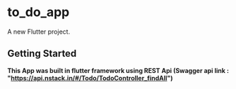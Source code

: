 # to_do_app

A new Flutter project.

## Getting Started

**This App was built in flutter framework using REST Api (Swagger api link : "https://api.nstack.in/#/Todo/TodoController_findAll")**
